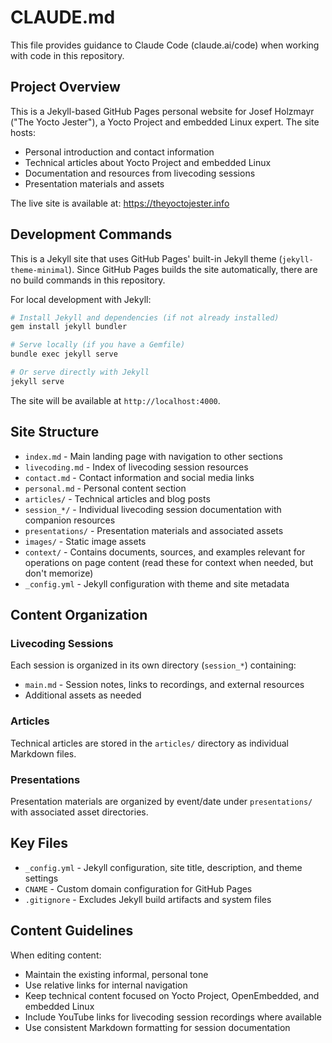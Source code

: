 # CLAUDE.md

This file provides guidance to Claude Code (claude.ai/code) when working with code in this repository.

## Project Overview

This is a Jekyll-based GitHub Pages personal website for Josef Holzmayr ("The Yocto Jester"), a Yocto Project and embedded Linux expert. The site hosts:

- Personal introduction and contact information
- Technical articles about Yocto Project and embedded Linux
- Documentation and resources from livecoding sessions
- Presentation materials and assets

The live site is available at: https://theyoctojester.info

## Development Commands

This is a Jekyll site that uses GitHub Pages' built-in Jekyll theme (`jekyll-theme-minimal`). Since GitHub Pages builds the site automatically, there are no build commands in this repository.

For local development with Jekyll:
```bash
# Install Jekyll and dependencies (if not already installed)
gem install jekyll bundler

# Serve locally (if you have a Gemfile)
bundle exec jekyll serve

# Or serve directly with Jekyll
jekyll serve
```

The site will be available at `http://localhost:4000`.

## Site Structure

- `index.md` - Main landing page with navigation to other sections
- `livecoding.md` - Index of livecoding session resources
- `contact.md` - Contact information and social media links
- `personal.md` - Personal content section
- `articles/` - Technical articles and blog posts
- `session_*/` - Individual livecoding session documentation with companion resources
- `presentations/` - Presentation materials and associated assets
- `images/` - Static image assets
- `context/` - Contains documents, sources, and examples relevant for operations on page content (read these for context when needed, but don't memorize)
- `_config.yml` - Jekyll configuration with theme and site metadata

## Content Organization

### Livecoding Sessions
Each session is organized in its own directory (`session_*`) containing:
- `main.md` - Session notes, links to recordings, and external resources
- Additional assets as needed

### Articles
Technical articles are stored in the `articles/` directory as individual Markdown files.

### Presentations
Presentation materials are organized by event/date under `presentations/` with associated asset directories.

## Key Files

- `_config.yml` - Jekyll configuration, site title, description, and theme settings
- `CNAME` - Custom domain configuration for GitHub Pages
- `.gitignore` - Excludes Jekyll build artifacts and system files

## Content Guidelines

When editing content:
- Maintain the existing informal, personal tone
- Use relative links for internal navigation
- Keep technical content focused on Yocto Project, OpenEmbedded, and embedded Linux
- Include YouTube links for livecoding session recordings where available
- Use consistent Markdown formatting for session documentation